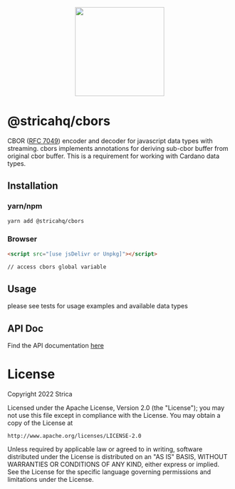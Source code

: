 <p align="center">
  <a href="https://strica.io/" target="_blank">
    <img src="https://docs.strica.io/images/logo.png" width="200">
  </a>
</p>

# @stricahq/cbors
CBOR ([RFC 7049](http://tools.ietf.org/html/rfc7049)) encoder and decoder for javascript data types with streaming. cbors implements annotations for deriving sub-cbor buffer from original cbor buffer. This is a requirement for working with Cardano data types.

## Installation

### yarn/npm

```sh
yarn add @stricahq/cbors
```

### Browser

```html
<script src="[use jsDelivr or Unpkg]"></script>

// access cbors global variable
```



## Usage

please see tests for usage examples and available data types

## API Doc
Find the API documentation [here](https://docs.strica.io/lib/cbors)

# License
Copyright 2022 Strica

Licensed under the Apache License, Version 2.0 (the "License");
you may not use this file except in compliance with the License.
You may obtain a copy of the License at

    http://www.apache.org/licenses/LICENSE-2.0

Unless required by applicable law or agreed to in writing, software
distributed under the License is distributed on an "AS IS" BASIS,
WITHOUT WARRANTIES OR CONDITIONS OF ANY KIND, either express or implied.
See the License for the specific language governing permissions and
limitations under the License.